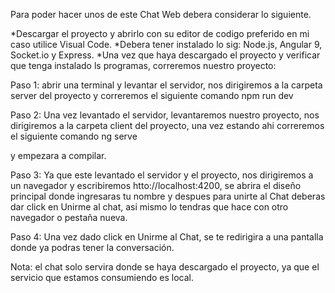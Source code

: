 Para poder hacer unos de este Chat Web debera considerar lo siguiente.

*Descargar el proyecto y abrirlo con su editor de codigo preferido en mi caso utilice Visual Code.
*Debera tener instalado lo sig: Node.js, Angular 9, Socket.io y Express.
*Una vez que haya descargado el proyecto y verificar que tenga instalado ls programas, correremos nuestro proyecto:

Paso 1: abrir una terminal y levantar el servidor, nos dirigiremos a la carpeta server del proyecto y correremos el siguiente comando 
npm run dev

Paso 2: Una vez levantado el servidor, levantaremos nuestro proyecto, nos dirigiremos a la carpeta client del proyecto, una vez estando ahi correremos el siguiente comando
ng serve

y empezara a compilar.

Paso 3: Ya que este levantado el servidor y el proyecto, nos dirigiremos a un navegador y escribiremos htto://localhost:4200, se abrira el diseño principal donde ingresaras tu nombre
y despues para unirte al Chat deberas dar click en Unirme al chat, asi mismo lo tendras que hace con otro navegador o pestaña nueva.

Paso 4: Una vez dado click en Unirme al Chat, se te redirigira a una pantalla donde ya podras tener la conversación.

Nota: el chat solo servira donde se haya descargado el proyecto, ya que el servicio que estamos consumiendo es local.

